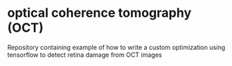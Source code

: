 # optical coherence tomography (OCT)

Repository containing example of how to write a custom optimization using tensorflow to detect retina damage from OCT images
